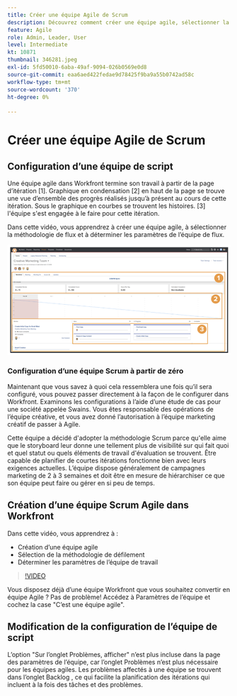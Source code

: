```yaml
---
title: Créer une équipe Agile de Scrum
description: Découvrez comment créer une équipe agile, sélectionner la méthodologie de flux et déterminer les paramètres de l’équipe de flux.
feature: Agile
role: Admin, Leader, User
level: Intermediate
kt: 10871
thumbnail: 346281.jpeg
exl-id: 5fd50010-6aba-49af-9094-026b0569e0d8
source-git-commit: eaa6aed422fedae9d78425f9ba9a55b0742ad58c
workflow-type: tm+mt
source-wordcount: '370'
ht-degree: 0%

---
```


# Créer une équipe Agile de Scrum

## Configuration d’une équipe de script

Une équipe agile dans Workfront termine son travail à partir de la page d’itération [1]. Graphique en condensation [2] en haut de la page se trouve une vue d’ensemble des progrès réalisés jusqu’à présent au cours de cette itération. Sous le graphique en courbes se trouvent les histoires. [3] l&#39;équipe s&#39;est engagée à le faire pour cette itération.

Dans cette vidéo, vous apprendrez à créer une équipe agile, à sélectionner la méthodologie de flux et à déterminer les paramètres de l’équipe de flux.

![Page Equipes](assets/scrum-agile-team-page.png)

### Configuration d’une équipe Scrum à partir de zéro

Maintenant que vous savez à quoi cela ressemblera une fois qu’il sera configuré, vous pouvez passer directement à la façon de le configurer dans Workfront. Examinons les configurations à l’aide d’une étude de cas pour une société appelée Swains. Vous êtes responsable des opérations de l’équipe créative, et vous avez donné l’autorisation à l’équipe marketing créatif de passer à Agile.


Cette équipe a décidé d&#39;adopter la méthodologie Scrum parce qu&#39;elle aime que le storyboard leur donne une tellement plus de visibilité sur qui fait quoi et quel statut ou quels éléments de travail d&#39;évaluation se trouvent. Être capable de planifier de courtes itérations fonctionne bien avec leurs exigences actuelles. L’équipe dispose généralement de campagnes marketing de 2 à 3 semaines et doit être en mesure de hiérarchiser ce que son équipe peut faire ou gérer en si peu de temps.

## Création d’une équipe Scrum Agile dans Workfront

Dans cette vidéo, vous apprendrez à :

- Création d’une équipe agile
- Sélection de la méthodologie de défilement
- Déterminer les paramètres de l’équipe de travail

>[!VIDEO](https://video.tv.adobe.com/v/346281/?quality=12&learn=on)

Vous disposez déjà d’une équipe Workfront que vous souhaitez convertir en équipe Agile ? Pas de problème! Accédez à Paramètres de l’équipe et cochez la case &quot;C’est une équipe agile&quot;.



## Modification de la configuration de l’équipe de script

L’option &quot;Sur l’onglet Problèmes, afficher&quot; n’est plus incluse dans la page des paramètres de l’équipe, car l’onglet Problèmes n’est plus nécessaire pour les équipes agiles. Les problèmes affectés à une équipe se trouvent dans l’onglet Backlog , ce qui facilite la planification des itérations qui incluent à la fois des tâches et des problèmes.
